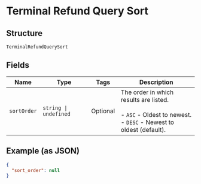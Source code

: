 
# Terminal Refund Query Sort

## Structure

`TerminalRefundQuerySort`

## Fields

| Name | Type | Tags | Description |
|  --- | --- | --- | --- |
| `sortOrder` | `string \| undefined` | Optional | The order in which results are listed.<br><br>- `ASC` - Oldest to newest.<br>- `DESC` - Newest to oldest (default). |

## Example (as JSON)

```json
{
  "sort_order": null
}
```

